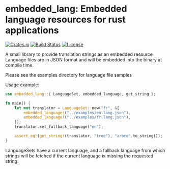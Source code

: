 # embedded_lang: Embedded language resources for rust applications
[![Crates.io](https://img.shields.io/crates/v/embedded_lang.svg)](https://crates.io/crates/embedded_lang)
[![Build Status](https://github.com/rscarson/embedded_lang/workflows/Rust/badge.svg)](https://github.com/rscarson/embedded_lang/actions?workflow=Rust)
[![License](https://img.shields.io/badge/license-MIT-blue.svg)](https://raw.githubusercontent.com/rscarson/embedded_lang/master/LICENSE)

A small library to provide translation strings as an embedded resource
Language files are in JSON format and will be embedded into the binary at compile time.

Please see the examples directory for language file samples

Usage example:
```rust
use embedded_lang::{ LanguageSet, embedded_language, get_string };

fn main() {
    let mut translator = LanguageSet::new("fr", &[
        embedded_language!("../examples/en.lang.json"),
        embedded_language!("../examples/fr.lang.json"),
    ]);
    translator.set_fallback_language("en");

    assert_eq!(get_string!(translator, "tree"), "arbre".to_string());
}
```

LanguageSets have a current language, and a fallback language from which strings will be fetched
if the current language is missing the requested string.